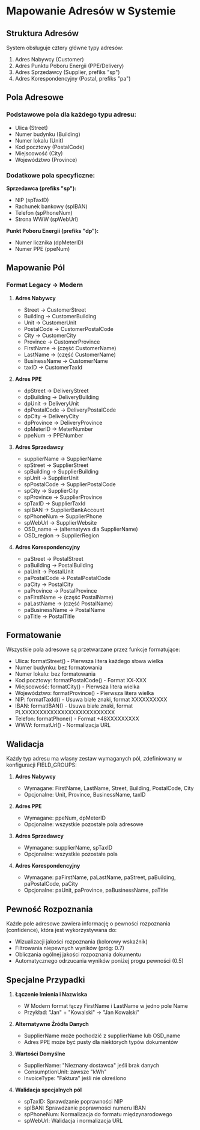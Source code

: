 # Mapowanie Adresów w Systemie

## Struktura Adresów

System obsługuje cztery główne typy adresów:

1. Adres Nabywcy (Customer)
2. Adres Punktu Poboru Energii (PPE/Delivery)
3. Adres Sprzedawcy (Supplier, prefiks "sp")
4. Adres Korespondencyjny (Postal, prefiks "pa")

## Pola Adresowe

### Podstawowe pola dla każdego typu adresu:
- Ulica (Street)
- Numer budynku (Building)
- Numer lokalu (Unit)
- Kod pocztowy (PostalCode)
- Miejscowość (City)
- Województwo (Province)

### Dodatkowe pola specyficzne:

**Sprzedawca (prefiks "sp"):**
- NIP (spTaxID)
- Rachunek bankowy (spIBAN)
- Telefon (spPhoneNum)
- Strona WWW (spWebUrl)

**Punkt Poboru Energii (prefiks "dp"):**
- Numer licznika (dpMeterID)
- Numer PPE (ppeNum)

## Mapowanie Pól

### Format Legacy -> Modern

1. **Adres Nabywcy**
   - Street -> CustomerStreet
   - Building -> CustomerBuilding
   - Unit -> CustomerUnit
   - PostalCode -> CustomerPostalCode
   - City -> CustomerCity
   - Province -> CustomerProvince
   - FirstName -> (część CustomerName)
   - LastName -> (część CustomerName)
   - BusinessName -> CustomerName
   - taxID -> CustomerTaxId

2. **Adres PPE**
   - dpStreet -> DeliveryStreet
   - dpBuilding -> DeliveryBuilding
   - dpUnit -> DeliveryUnit
   - dpPostalCode -> DeliveryPostalCode
   - dpCity -> DeliveryCity
   - dpProvince -> DeliveryProvince
   - dpMeterID -> MeterNumber
   - ppeNum -> PPENumber

3. **Adres Sprzedawcy**
   - supplierName -> SupplierName
   - spStreet -> SupplierStreet
   - spBuilding -> SupplierBuilding
   - spUnit -> SupplierUnit
   - spPostalCode -> SupplierPostalCode
   - spCity -> SupplierCity
   - spProvince -> SupplierProvince
   - spTaxID -> SupplierTaxId
   - spIBAN -> SupplierBankAccount
   - spPhoneNum -> SupplierPhone
   - spWebUrl -> SupplierWebsite
   - OSD_name -> (alternatywa dla SupplierName)
   - OSD_region -> SupplierRegion

4. **Adres Korespondencyjny**
   - paStreet -> PostalStreet
   - paBuilding -> PostalBuilding
   - paUnit -> PostalUnit
   - paPostalCode -> PostalPostalCode
   - paCity -> PostalCity
   - paProvince -> PostalProvince
   - paFirstName -> (część PostalName)
   - paLastName -> (część PostalName)
   - paBusinessName -> PostalName
   - paTitle -> PostalTitle

## Formatowanie

Wszystkie pola adresowe są przetwarzane przez funkcje formatujące:

- Ulica: formatStreet() - Pierwsza litera każdego słowa wielka
- Numer budynku: bez formatowania
- Numer lokalu: bez formatowania
- Kod pocztowy: formatPostalCode() - Format XX-XXX
- Miejscowość: formatCity() - Pierwsza litera wielka
- Województwo: formatProvince() - Pierwsza litera wielka
- NIP: formatTaxId() - Usuwa białe znaki, format XXXXXXXXXX
- IBAN: formatIBAN() - Usuwa białe znaki, format PLXXXXXXXXXXXXXXXXXXXXXXXXXX
- Telefon: formatPhone() - Format +48XXXXXXXXX
- WWW: formatUrl() - Normalizacja URL

## Walidacja

Każdy typ adresu ma własny zestaw wymaganych pól, zdefiniowany w konfiguracji FIELD_GROUPS:

1. **Adres Nabywcy**
   - Wymagane: FirstName, LastName, Street, Building, PostalCode, City
   - Opcjonalne: Unit, Province, BusinessName, taxID

2. **Adres PPE**
   - Wymagane: ppeNum, dpMeterID
   - Opcjonalne: wszystkie pozostałe pola adresowe

3. **Adres Sprzedawcy**
   - Wymagane: supplierName, spTaxID
   - Opcjonalne: wszystkie pozostałe pola

4. **Adres Korespondencyjny**
   - Wymagane: paFirstName, paLastName, paStreet, paBuilding, paPostalCode, paCity
   - Opcjonalne: paUnit, paProvince, paBusinessName, paTitle

## Pewność Rozpoznania

Każde pole adresowe zawiera informację o pewności rozpoznania (confidence), która jest wykorzystywana do:
- Wizualizacji jakości rozpoznania (kolorowy wskaźnik)
- Filtrowania niepewnych wyników (próg: 0.7)
- Obliczania ogólnej jakości rozpoznania dokumentu
- Automatycznego odrzucania wyników poniżej progu pewności (0.5)

## Specjalne Przypadki

1. **Łączenie Imienia i Nazwiska**
   - W Modern format łączy FirstName i LastName w jedno pole Name
   - Przykład: "Jan" + "Kowalski" -> "Jan Kowalski"

2. **Alternatywne Źródła Danych**
   - SupplierName może pochodzić z supplierName lub OSD_name
   - Adres PPE może być pusty dla niektórych typów dokumentów

3. **Wartości Domyślne**
   - SupplierName: "Nieznany dostawca" jeśli brak danych
   - ConsumptionUnit: zawsze "kWh"
   - InvoiceType: "Faktura" jeśli nie określono

4. **Walidacja specjalnych pól**
   - spTaxID: Sprawdzanie poprawności NIP
   - spIBAN: Sprawdzanie poprawności numeru IBAN
   - spPhoneNum: Normalizacja do formatu międzynarodowego
   - spWebUrl: Walidacja i normalizacja URL